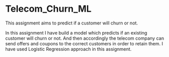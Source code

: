 # Telecom_Churn_ML
This assignment aims to predict if a customer will churn or not.

In this assignment I have build  a model which predicts if an existing customer will churn or not.
And then accordingly the telecom company can send offers and coupons to the correct customers in order to retain them.
I have used Logistic Regression approach in this assignment.
